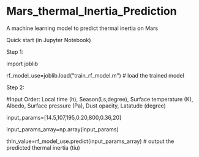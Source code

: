 # Mars_thermal_Inertia_Prediction
A machine learning model to predict thermal inertia on Mars

Quick start (in Jupyter Notebook)

Step 1:

import joblib

rf_model_use=joblib.load("train_rf_model.m") # load the trained model

Step 2:      

#Input Order: Local time (h), Season(Ls,degree), Surface temperature (K), Albedo, Surface pressure (Pa), Dust opacity, Latatude (degree)

input_params=[14.5,107,195,0.20,800,0.36,20]

input_params_array=np.array(input_params)

thIn_value=rf_model_use.predict(input_params_array) # output the predicted thermal inertia (tiu)
